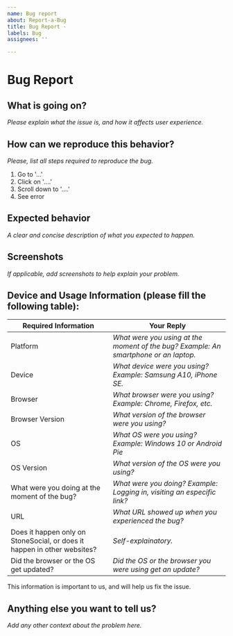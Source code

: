 ```yaml
---
name: Bug report
about: Report-a-Bug
title: Bug Report -
labels: Bug
assignees: ''

---
```


# Bug Report

## What is going on?
*Please explain what the issue is, and how it affects user experience.*

## How can we reproduce this behavior?
*Please, list all steps required to reproduce the bug.*

1. Go to '...'
2. Click on '....'
3. Scroll down to '....'
4. See error

## Expected behavior
*A clear and concise description of what you expected to happen.*

## Screenshots
*If applicable, add screenshots to help explain your problem.*

## Device and Usage Information (please fill the following table):

 Required Information | Your Reply
------------ | -------------
Platform | *What were you using at the moment of the bug? Example: An smartphone or an laptop.*
Device | *What device were you using? Example: Samsung A10, iPhone SE.*
Browser | *What browser were you using? Example: Chrome, Firefox, etc.* 
Browser Version | *What version of the browser were you using?*
OS | *What OS were you using? Example: Windows 10 or Android Pie*
OS Version | *What version of the OS were you using?*
What were you doing at the moment of the bug? | *What were you doing? Example: Logging in, visiting an especific link?*
URL | *What URL showed up when you experienced the bug?*
Does it happen only on StoneSocial, or does it happen in other websites? | *Self-explainatory.*
Did the browser or the OS get updated? | *Did the OS or the browser you were using get an update?*
This information is important to us, and will help us fix the issue.

## Anything else you want to tell us?
*Add any other context about the problem here.*
